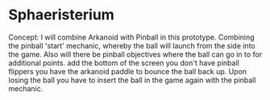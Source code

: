 # Sphaeristerium
Concept: I will combine Arkanoid with Pinball in this prototype. Combining the pinball 'start' mechanic, whereby the ball will launch from the side into the game. Also will there be pinball objectives where the ball can go in to for additional points. add the bottom of the screen you don't have pinball flippers you have the arkanoid paddle to bounce the ball back up. Upon losing the ball you have to insert the ball in the game again with the pinball mechanic.
